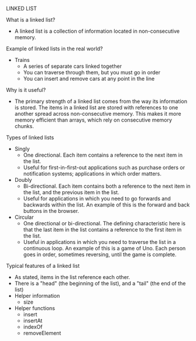 LINKED LIST

What is a linked list?
- A linked list is a collection of information located in non-consecutive memory.

Example of linked lists in the real world?
- Trains
  - A series of separate cars linked together
  - You can traverse through them, but you must go in order
  - You can insert and remove cars at any point in the line

Why is it useful?
- The primary strength of a linked list comes from the way its information is stored. The items in a linked list are stored with references to one another spread across non-consecutive memory. This makes it more memory efficient than arrays, which rely on consecutive memory chunks.

Types of linked lists
- Singly
  - One directional. Each item contains a reference to the next item in the list.
  - Useful for first-in-first-out applications such as purchase orders or notification systems; applications in which order matters.
- Doubly
  - Bi-directional. Each item contains both a reference to the next item in the list, and the previous item in the list.
  - Useful for applications in which you need to go forwards and backwards within the list. An example of this is the forward and back buttons in the browser.
- Circular
  - One directional or bi-directional. The defining characteristic here is that the last item in the list contains a reference to the first item in the list.
  - Useful in applications in which you need to traverse the list in a continuous loop. An example of this is a game of Uno. Each person goes in order, sometimes reversing, until the game is complete.

Typical features of a linked list
- As stated, items in the list reference each other.
- There is a "head" (the beginning of the list), and a "tail" (the end of the list)
- Helper information
  - size
- Helper functions
  - insert
  - insertAt
  - indexOf
  - removeElement